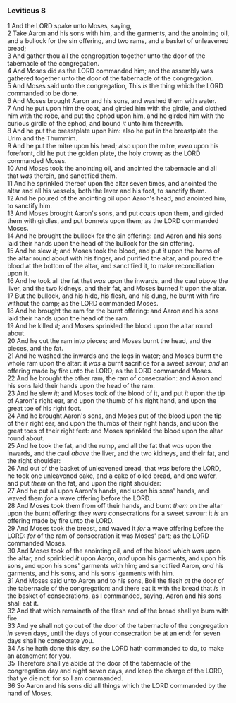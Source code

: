 ### Leviticus 8

1 And the LORD spake unto Moses, saying,  
2 Take Aaron and his sons with him, and the garments, and the anointing oil, and a bullock for the sin offering, and two rams, and a basket of unleavened bread;  
3 And gather thou all the congregation together unto the door of the tabernacle of the congregation.  
4 And Moses did as the LORD commanded him; and the assembly was gathered together unto the door of the tabernacle of the congregation.  
5 And Moses said unto the congregation, This *is* the thing which the LORD commanded to be done.  
6 And Moses brought Aaron and his sons, and washed them with water.  
7 And he put upon him the coat, and girded him with the girdle, and clothed him with the robe, and put the ephod upon him, and he girded him with the curious girdle of the ephod, and bound *it* unto him therewith.  
8 And he put the breastplate upon him: also he put in the breastplate the Urim and the Thummim.  
9 And he put the mitre upon his head; also upon the mitre, *even* upon his forefront, did he put the golden plate, the holy crown; as the LORD commanded Moses.  
10 And Moses took the anointing oil, and anointed the tabernacle and all that *was* therein, and sanctified them.  
11 And he sprinkled thereof upon the altar seven times, and anointed the altar and all his vessels, both the laver and his foot, to sanctify them.  
12 And he poured of the anointing oil upon Aaron's head, and anointed him, to sanctify him.  
13 And Moses brought Aaron's sons, and put coats upon them, and girded them with girdles, and put bonnets upon them; as the LORD commanded Moses.  
14 And he brought the bullock for the sin offering: and Aaron and his sons laid their hands upon the head of the bullock for the sin offering.  
15 And he slew *it*; and Moses took the blood, and put *it* upon the horns of the altar round about with his finger, and purified the altar, and poured the blood at the bottom of the altar, and sanctified it, to make reconciliation upon it.  
16 And he took all the fat that *was* upon the inwards, and the caul *above* the liver, and the two kidneys, and their fat, and Moses burned *it* upon the altar.  
17 But the bullock, and his hide, his flesh, and his dung, he burnt with fire without the camp; as the LORD commanded Moses.  
18 And he brought the ram for the burnt offering: and Aaron and his sons laid their hands upon the head of the ram.  
19 And he killed *it*; and Moses sprinkled the blood upon the altar round about.  
20 And he cut the ram into pieces; and Moses burnt the head, and the pieces, and the fat.  
21 And he washed the inwards and the legs in water; and Moses burnt the whole ram upon the altar: it *was* a burnt sacrifice for a sweet savour, *and* an offering made by fire unto the LORD; as the LORD commanded Moses.  
22 And he brought the other ram, the ram of consecration: and Aaron and his sons laid their hands upon the head of the ram.  
23 And he slew *it*; and Moses took of the blood of it, and put *it* upon the tip of Aaron's right ear, and upon the thumb of his right hand, and upon the great toe of his right foot.  
24 And he brought Aaron's sons, and Moses put of the blood upon the tip of their right ear, and upon the thumbs of their right hands, and upon the great toes of their right feet: and Moses sprinkled the blood upon the altar round about.  
25 And he took the fat, and the rump, and all the fat that *was* upon the inwards, and the caul *above* the liver, and the two kidneys, and their fat, and the right shoulder:  
26 And out of the basket of unleavened bread, that *was* before the LORD, he took one unleavened cake, and a cake of oiled bread, and one wafer, and put *them* on the fat, and upon the right shoulder:  
27 And he put all upon Aaron's hands, and upon his sons' hands, and waved them *for* a wave offering before the LORD.  
28 And Moses took them from off their hands, and burnt *them* on the altar upon the burnt offering: they *were* consecrations for a sweet savour: it *is* an offering made by fire unto the LORD.  
29 And Moses took the breast, and waved it *for* a wave offering before the LORD: *for* of the ram of consecration it was Moses' part; as the LORD commanded Moses.  
30 And Moses took of the anointing oil, and of the blood which *was* upon the altar, and sprinkled *it* upon Aaron, *and* upon his garments, and upon his sons, and upon his sons' garments with him; and sanctified Aaron, *and* his garments, and his sons, and his sons' garments with him.  
31 And Moses said unto Aaron and to his sons, Boil the flesh *at* the door of the tabernacle of the congregation: and there eat it with the bread that *is* in the basket of consecrations, as I commanded, saying, Aaron and his sons shall eat it.  
32 And that which remaineth of the flesh and of the bread shall ye burn with fire.  
33 And ye shall not go out of the door of the tabernacle of the congregation *in* seven days, until the days of your consecration be at an end: for seven days shall he consecrate you.  
34 As he hath done this day, *so* the LORD hath commanded to do, to make an atonement for you.  
35 Therefore shall ye abide *at* the door of the tabernacle of the congregation day and night seven days, and keep the charge of the LORD, that ye die not: for so I am commanded.  
36 So Aaron and his sons did all things which the LORD commanded by the hand of Moses.  
